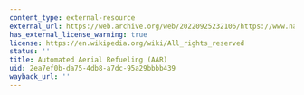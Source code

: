 ```yaml
---
content_type: external-resource
external_url: https://web.archive.org/web/20220925232106/https://www.nasa.gov/centers/dryden/news/ResearchUpdate/AAR/
has_external_license_warning: true
license: https://en.wikipedia.org/wiki/All_rights_reserved
status: ''
title: Automated Aerial Refueling (AAR)
uid: 2ea7ef0b-da75-4db8-a7dc-95a29bbbb439
wayback_url: ''
---
```

